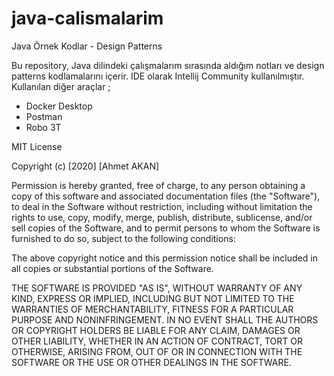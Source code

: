 # java-calismalarim
Java Örnek Kodlar - Design Patterns

Bu repository, Java dilindeki çalışmalarım sırasında aldığım notları ve design patterns kodlamalarını içerir.
IDE olarak Intellij Community kullanılmıştır.
Kullanılan diğer araçlar ;
- Docker Desktop
- Postman
- Robo 3T

MIT License

Copyright (c) [2020] [Ahmet AKAN]

Permission is hereby granted, free of charge, to any person obtaining a copy
of this software and associated documentation files (the "Software"), to deal
in the Software without restriction, including without limitation the rights
to use, copy, modify, merge, publish, distribute, sublicense, and/or sell
copies of the Software, and to permit persons to whom the Software is
furnished to do so, subject to the following conditions:

The above copyright notice and this permission notice shall be included in all
copies or substantial portions of the Software.

THE SOFTWARE IS PROVIDED "AS IS", WITHOUT WARRANTY OF ANY KIND, EXPRESS OR
IMPLIED, INCLUDING BUT NOT LIMITED TO THE WARRANTIES OF MERCHANTABILITY,
FITNESS FOR A PARTICULAR PURPOSE AND NONINFRINGEMENT. IN NO EVENT SHALL THE
AUTHORS OR COPYRIGHT HOLDERS BE LIABLE FOR ANY CLAIM, DAMAGES OR OTHER
LIABILITY, WHETHER IN AN ACTION OF CONTRACT, TORT OR OTHERWISE, ARISING FROM,
OUT OF OR IN CONNECTION WITH THE SOFTWARE OR THE USE OR OTHER DEALINGS IN THE
SOFTWARE.
